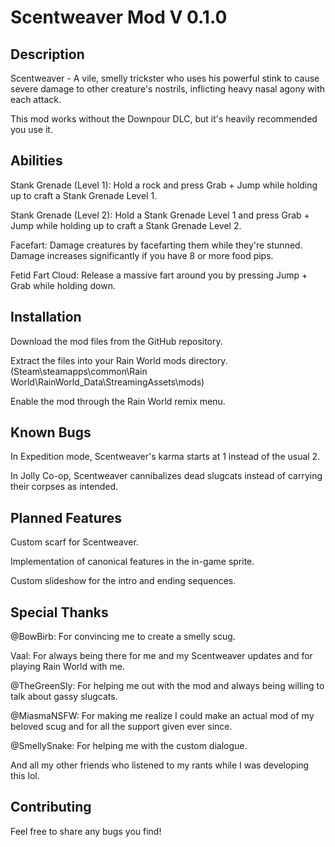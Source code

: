 # Scentweaver Mod V 0.1.0

## Description
Scentweaver - A vile, smelly trickster who uses his powerful stink to cause severe damage to other creature's nostrils, inflicting heavy
nasal agony with each attack.

This mod works without the Downpour DLC, but it's heavily recommended you use it.

## Abilities
Stank Grenade (Level 1): Hold a rock and press Grab + Jump while holding up to craft a Stank Grenade Level 1.

Stank Grenade (Level 2): Hold a Stank Grenade Level 1 and press Grab + Jump while holding up to craft a Stank Grenade Level 2.

Facefart: Damage creatures by facefarting them while they're stunned. Damage increases significantly if you have 8 or more food pips.

Fetid Fart Cloud: Release a massive fart around you by pressing Jump + Grab while holding down.


## Installation
Download the mod files from the GitHub repository.

Extract the files into your Rain World mods directory. (Steam\steamapps\common\Rain World\RainWorld_Data\StreamingAssets\mods)

Enable the mod through the Rain World remix menu.

## Known Bugs

In Expedition mode, Scentweaver's karma starts at 1 instead of the usual 2.

In Jolly Co-op, Scentweaver cannibalizes dead slugcats instead of carrying their corpses as intended.


## Planned Features

Custom scarf for Scentweaver.

Implementation of canonical features in the in-game sprite.

Custom slideshow for the intro and ending sequences.

## Special Thanks

@BowBirb: For convincing me to create a smelly scug.

Vaal: For always being there for me and my Scentweaver updates and for playing Rain World with me.

@TheGreenSly: For helping me out with the mod and always being willing to talk about gassy slugcats.

@MiasmaNSFW: For making me realize I could make an actual mod of my beloved scug and for all the support given ever since.

@SmellySnake: For helping me with the custom dialogue.

And all my other friends who listened to my rants while I was developing this lol.


## Contributing

Feel free to share any bugs you find!
